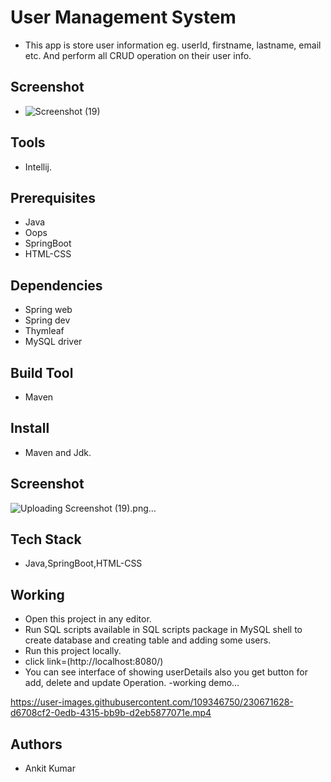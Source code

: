 # User Management System
- This app is store user information eg. userId, firstname, lastname, email etc. And perform all CRUD operation on  their user info.

## Screenshot
- ![Screenshot (19)](https://user-images.githubusercontent.com/109346750/217376334-e8eb082e-26a3-47d1-973a-3001c9e9ba10.png)
## Tools
- Intellij.
## Prerequisites
- Java
- Oops
- SpringBoot
- HTML-CSS
## Dependencies
- Spring web
- Spring dev
- Thymleaf
- MySQL driver
## Build Tool
- Maven 
## Install
- Maven and Jdk.
## Screenshot
![Uploading Screenshot (19).png…]()
## Tech Stack
- Java,SpringBoot,HTML-CSS
## Working
- Open this project in any editor.
- Run SQL scripts available in SQL scripts package in MySQL shell to create database and creating table and adding some users.
- Run this project locally.
- click link=(<a>http://localhost:8080/</a>)
- You can see interface of showing userDetails also you get button for add, delete and update Operation.
-working demo...


https://user-images.githubusercontent.com/109346750/230671628-d6708cf2-0edb-4315-bb9b-d2eb5877071e.mp4


## Authors
- Ankit Kumar
